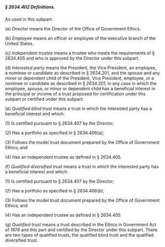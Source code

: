 ##### § 2634.402 Definitions. #####

As used in this subpart:

(a) *Director* means the Director of the Office of Government Ethics.

(b) *Employee* means an officer or employee of the executive branch of the United States.

(c) *Independent trustee* means a trustee who meets the requirements of § 2634.405 and who is approved by the Director under this subpart.

(d) *Interested party* means the President, the Vice President, an employee, a nominee or candidate as described in § 2634.201, and the spouse and any minor or dependent child of the President, Vice President, employee, or a nominee or candidate as described in § 2634.201, in any case in which the employee, spouse, or minor or dependent child has a beneficial interest in the principal or income of a trust proposed for certification under this subpart or certified under this subpart.

(e) *Qualified blind trust* means a trust in which the interested party has a beneficial interest and which:

(1) Is certified pursuant to § 2634.407 by the Director;

(2) Has a portfolio as specified in § 2634.406(a);

(3) Follows the model trust document prepared by the Office of Government Ethics; and

(4) Has an independent trustee as defined in § 2634.405.

(f) *Qualified diversified trust* means a trust in which the interested party has a beneficial interest and which:

(1) Is certified pursuant to § 2634.407 by the Director;

(2) Has a portfolio as specified in § 2634.406(b);

(3) Follows the model trust document prepared by the Office of Government Ethics; and

(4) Has an independent trustee as defined in § 2634.405.

(g) *Qualified trust* means a trust described in the Ethics in Government Act of 1978 and this part and certified by the Director under this subpart. There are two types of qualified trusts, the qualified blind trust and the qualified diversified trust.